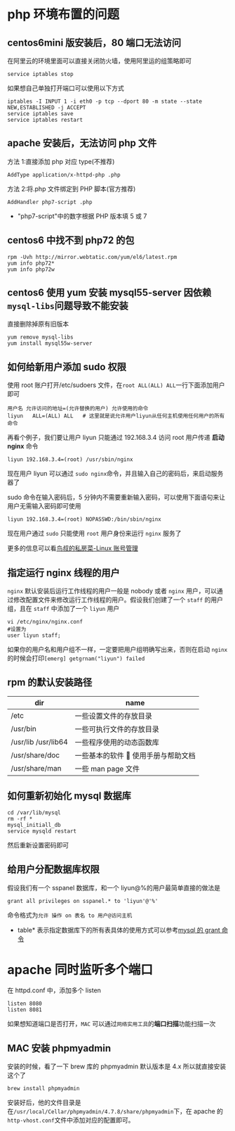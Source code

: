 # php 环境布置的问题

## centos6mini 版安装后，80 端口无法访问

在阿里云的环境里面可以直接关闭防火墙，使用阿里运的组策略即可

```
service iptables stop
```

如果想自己单独打开端口可以使用以下方式

```
iptables -I INPUT 1 -i eth0 -p tcp --dport 80 -m state --state NEW,ESTABLISHED -j ACCEPT
service iptables save
service iptables restart
```

## apache 安装后，无法访问 php 文件

方法 1:直接添加 php 对应 type(不推荐)

```
AddType application/x-httpd-php .php
```

方法 2:将.php 文件绑定到 PHP 脚本(官方推荐)

```
AddHandler php7-script .php
```

* "php7-script"中的数字根据 PHP 版本填 5 或 7

## centos6 中找不到 php72 的包

```
rpm -Uvh http://mirror.webtatic.com/yum/el6/latest.rpm
yum info php72*
yum info php72w
```

## centos6 使用 yum 安装 mysql55-server 因依赖`mysql-libs`问题导致不能安装

直接删除掉原有旧版本

```
yum remove mysql-libs
yum install mysql55w-server
```

## 如何给新用户添加 sudo 权限

使用 root 账户打开/etc/sudoers 文件，在`root ALL(ALL) ALL`一行下面添加用户即可

```
用户名 允许访问的地址=(允许替换的用户) 允许使用的命令
liyun   ALL=(ALL) ALL   # 这里就是说允许用户liyun从任何主机使用任何用户的所有命令
```

再看个例子，我们要让用户 liyun 只能通过 192.168.3.4 访问 root 用户传递 **启动 nginx** 命令

```
liyun 192.168.3.4=(root) /usr/sbin/nginx
```

现在用户 liyun 可以通过 `sudo nginx`命令，并且输入自己的密码后，来启动服务器了

sudo 命令在输入密码后，5 分钟内不需要重新输入密码，可以使用下面语句来让用户无需输入密码即可使用

```
liyun 192.168.3.4=(root) NOPASSWD:/bin/sbin/nginx
```

现在用户通过 `sudo` 只能使用 `root` 用户身份来运行 `nginx` 服务了

更多的信息可以看[鸟叔的私房菜-Linux 账号管理](http://cn.linux.vbird.org/linux_basic/0410accountmanager_4.php)

## 指定运行 nginx 线程的用户

`nginx` 默认安装后运行工作线程的用户一般是 nobody 或者 `nginx` 用户，可以通过修改配置文件来修改运行工作线程的用户。假设我们创建了一个 `staff` 的用户组，且在 `staff` 中添加了一个 `liyun` 用户

```
vi /etc/nginx/nginx.conf
#设置为
user liyun staff;
```

如果你的用户名和用户组不一样，一定要把用户组明确写出来，否则在启动 `nginx` 的时候会打印`[emerg] getgrnam("liyun") failed`

## rpm 的默认安装路径

| dir                 | name                               |
| ------------------- | ---------------------------------- |
| /etc                | 一些设置文件的存放目录             |
| /usr/bin            | 一些可执行文件的存放目录           |
| /usr/lib /usr/lib64 | 一些程序使用的动态函数库           |
| /usr/share/doc      | 一些基本的软件  使用手册与帮助文档 |
| /usr/share/man      | 一些 man page 文件                 |

## 如何重新初始化 mysql 数据库

```
cd /var/lib/mysql
rm -rf *
mysql_initiall_db
service mysqld restart
```

然后重新设置密码即可

## 给用户分配数据库权限

假设我们有一个 sspanel 数据库，和一个 liyun@%的用户最简单直接的做法是

```
grant all privileges on sspanel.* to 'liyun'@'%'
```

命令格式为`允许 操作 on 表名 to 用户@访问主机`

* table\* 表示指定数据库下的所有表具体的使用方式可以参考[mysql 的 grant 命令](https://www.cnblogs.com/hcbin/archive/2010/04/23/1718379.html)

# apache 同时监听多个端口

在 httpd.conf 中，添加多个 listen

```
listen 8080
listen 8081
```

如果想知道端口是否打开，`MAC` 可以通过`网络实用工具`的**端口扫描**功能扫描一次

## MAC 安装 phpmyadmin

安装的时候，看了一下 brew 库的 phpmyadmin 默认版本是 4.x 所以就直接安装这个了

```
brew install phpmyadmin
```

安装好后，他的文件目录是在`/usr/local/Cellar/phpmyadmin/4.7.8/share/phpmyadmin`下，在 apache 的`http-vhost.conf`文件中添加对应的配置即可。
